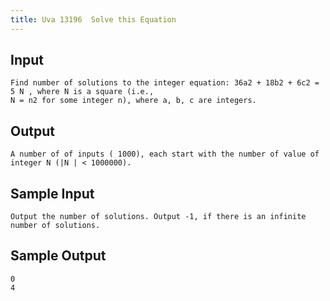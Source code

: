 ```yaml
---
title: Uva 13196  Solve this Equation
---
```



## Input

```
Find number of solutions to the integer equation: 36a2 + 18b2 + 6c2 = 5 N , where N is a square (i.e.,
N = n2 for some integer n), where a, b, c are integers.
```

## Output

```
A number of of inputs ( 1000), each start with the number of value of integer N (|N | < 1000000).

```

## Sample Input

```
Output the number of solutions. Output -1, if there is an infinite number of solutions.

```

## Sample Output

```
0
4

```
